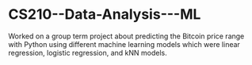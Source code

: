 # CS210--Data-Analysis---ML
Worked on a group term project about predicting the Bitcoin price range with Python using different machine learning models which were linear regression, logistic regression, and kNN models.
